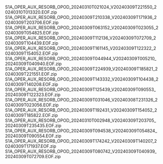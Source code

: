 S1A_OPER_AUX_RESORB_OPOD_20240310T021024_V20240309T221550_20240310T013320.EOF.zip
S1A_OPER_AUX_RESORB_OPOD_20240309T210338_V20240309T171936_20240309T203706.EOF.zip
S1A_OPER_AUX_RESORB_OPOD_20240309T063152_V20240309T023055_20240309T054825.EOF.zip
S1A_OPER_AUX_RESORB_OPOD_20240309T112136_V20240309T072709_20240309T104439.EOF.zip
S1A_OPER_AUX_RESORB_OPOD_20240309T161145_V20240309T122322_20240309T154052.EOF.zip
S1A_OPER_AUX_RESORB_OPOD_20240309T044944_V20240309T005210_20240309T040940.EOF.zip
S1A_OPER_AUX_RESORB_OPOD_20240309T224939_V20240309T185821_20240309T221551.EOF.zip
S1A_OPER_AUX_RESORB_OPOD_20240309T143332_V20240309T104438_20240309T140208.EOF.zip
S1A_OPER_AUX_RESORB_OPOD_20240309T125439_V20240309T090553_20240309T122323.EOF.zip
S1A_OPER_AUX_RESORB_OPOD_20240309T031046_V20240308T231326_20240309T023056.EOF.zip
S1A_OPER_AUX_RESORB_OPOD_20240309T192431_V20240309T154052_20240309T185822.EOF.zip
S1A_OPER_AUX_RESORB_OPOD_20240310T002948_V20240309T203705_20240309T235435.EOF.zip
S1A_OPER_AUX_RESORB_OPOD_20240309T094538_V20240309T054824_20240309T090554.EOF.zip
S1A_OPER_AUX_RESORB_OPOD_20240309T174242_V20240309T140207_20240309T171937.EOF.zip
S1A_OPER_AUX_RESORB_OPOD_20240309T080742_V20240309T040939_20240309T072709.EOF.zip